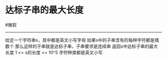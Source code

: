 # 达标子串的最大长度

#微软 

---
给定一个字符串s，其中都是英文小写字母
如果s中的子串含有的每种字符都是偶数个
那么这样的子串就是达标子串，子串要求是连续串
返回s中达标子串的最大长度
1 <= s的长度 <= 10^5
字符种类都是英文小写